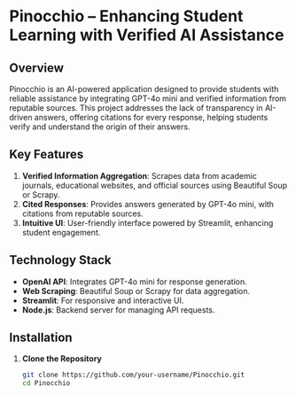 # Pinocchio – Enhancing Student Learning with Verified AI Assistance

## Overview

Pinocchio is an AI-powered application designed to provide students with reliable assistance by integrating GPT-4o mini and verified information from reputable sources. This project addresses the lack of transparency in AI-driven answers, offering citations for every response, helping students verify and understand the origin of their answers.

## Key Features

1. **Verified Information Aggregation**: Scrapes data from academic journals, educational websites, and official sources using Beautiful Soup or Scrapy.
2. **Cited Responses**: Provides answers generated by GPT-4o mini, with citations from reputable sources.
3. **Intuitive UI**: User-friendly interface powered by Streamlit, enhancing student engagement.

## Technology Stack

- **OpenAI API**: Integrates GPT-4o mini for response generation.
- **Web Scraping**: Beautiful Soup or Scrapy for data aggregation.
- **Streamlit**: For responsive and interactive UI.
- **Node.js**: Backend server for managing API requests.

## Installation

1. **Clone the Repository**

   ```bash
   git clone https://github.com/your-username/Pinocchio.git
   cd Pinocchio
